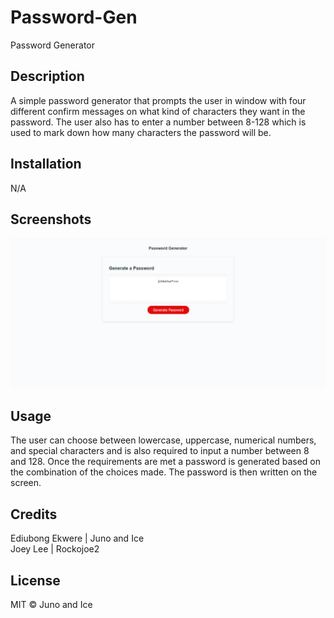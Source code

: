 # Password-Gen

Password Generator

## Description
A simple password generator that prompts the user in window with four different confirm messages on what kind of characters they want in the password. The user also has to enter a number between 8-128 which is used to mark down how many characters the password will be.


## Installation

N/A

## Screenshots
![A screenshot of the about me section on the site](./assets/images/image.png)

## Usage
 The user can choose between lowercase, uppercase, numerical numbers, and special characters and is also required to input a number between 8 and 128. Once the requirements are met a password is generated based on the combination of the choices made. The password is then written on the screen.

## Credits

Ediubong Ekwere | Juno and Ice\
Joey Lee | Rockojoe2


## License

MIT © Juno and Ice